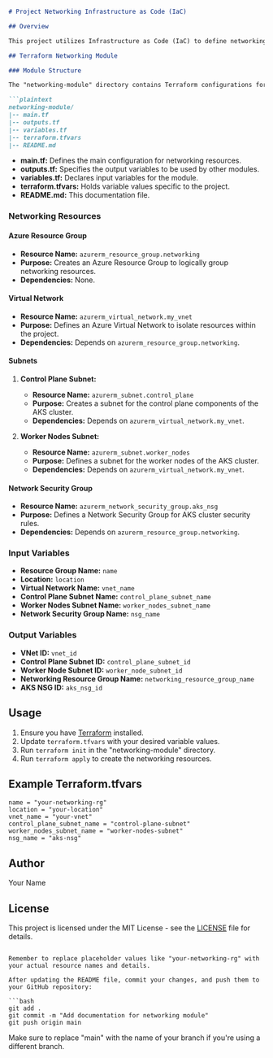 

```markdown
# Project Networking Infrastructure as Code (IaC)

## Overview

This project utilizes Infrastructure as Code (IaC) to define networking services using Terraform. The networking resources are defined in the "networking-module" directory.

## Terraform Networking Module

### Module Structure

The "networking-module" directory contains Terraform configurations for defining Azure networking resources.

```plaintext
networking-module/
|-- main.tf
|-- outputs.tf
|-- variables.tf
|-- terraform.tfvars
|-- README.md
```

- **main.tf:** Defines the main configuration for networking resources.
- **outputs.tf:** Specifies the output variables to be used by other modules.
- **variables.tf:** Declares input variables for the module.
- **terraform.tfvars:** Holds variable values specific to the project.
- **README.md:** This documentation file.

### Networking Resources

#### Azure Resource Group

- **Resource Name:** `azurerm_resource_group.networking`
- **Purpose:** Creates an Azure Resource Group to logically group networking resources.
- **Dependencies:** None.

#### Virtual Network

- **Resource Name:** `azurerm_virtual_network.my_vnet`
- **Purpose:** Defines an Azure Virtual Network to isolate resources within the project.
- **Dependencies:** Depends on `azurerm_resource_group.networking`.

#### Subnets

1. **Control Plane Subnet:**
   - **Resource Name:** `azurerm_subnet.control_plane`
   - **Purpose:** Creates a subnet for the control plane components of the AKS cluster.
   - **Dependencies:** Depends on `azurerm_virtual_network.my_vnet`.

2. **Worker Nodes Subnet:**
   - **Resource Name:** `azurerm_subnet.worker_nodes`
   - **Purpose:** Defines a subnet for the worker nodes of the AKS cluster.
   - **Dependencies:** Depends on `azurerm_virtual_network.my_vnet`.

#### Network Security Group

- **Resource Name:** `azurerm_network_security_group.aks_nsg`
- **Purpose:** Defines a Network Security Group for AKS cluster security rules.
- **Dependencies:** Depends on `azurerm_resource_group.networking`.

### Input Variables

- **Resource Group Name:** `name`
- **Location:** `location`
- **Virtual Network Name:** `vnet_name`
- **Control Plane Subnet Name:** `control_plane_subnet_name`
- **Worker Nodes Subnet Name:** `worker_nodes_subnet_name`
- **Network Security Group Name:** `nsg_name`

### Output Variables

- **VNet ID:** `vnet_id`
- **Control Plane Subnet ID:** `control_plane_subnet_id`
- **Worker Node Subnet ID:** `worker_node_subnet_id`
- **Networking Resource Group Name:** `networking_resource_group_name`
- **AKS NSG ID:** `aks_nsg_id`

## Usage

1. Ensure you have [Terraform](https://www.terraform.io/downloads.html) installed.
2. Update `terraform.tfvars` with your desired variable values.
3. Run `terraform init` in the "networking-module" directory.
4. Run `terraform apply` to create the networking resources.

## Example Terraform.tfvars

```hcl
name = "your-networking-rg"
location = "your-location"
vnet_name = "your-vnet"
control_plane_subnet_name = "control-plane-subnet"
worker_nodes_subnet_name = "worker-nodes-subnet"
nsg_name = "aks-nsg"
```

## Author

Your Name

## License

This project is licensed under the MIT License - see the [LICENSE](LICENSE) file for details.
```

Remember to replace placeholder values like "your-networking-rg" with your actual resource names and details.

After updating the README file, commit your changes, and push them to your GitHub repository:

```bash
git add .
git commit -m "Add documentation for networking module"
git push origin main
```

Make sure to replace "main" with the name of your branch if you're using a different branch.